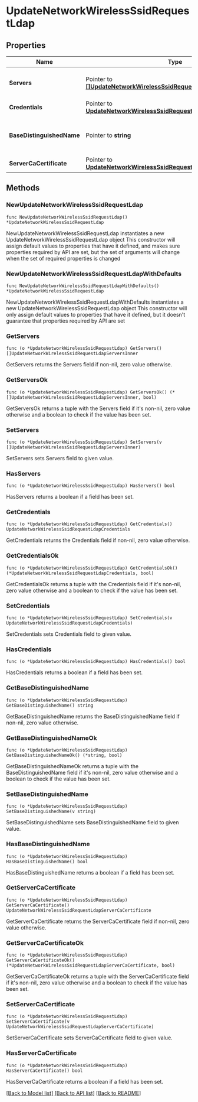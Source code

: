 # UpdateNetworkWirelessSsidRequestLdap

## Properties

Name | Type | Description | Notes
------------ | ------------- | ------------- | -------------
**Servers** | Pointer to [**[]UpdateNetworkWirelessSsidRequestLdapServersInner**](UpdateNetworkWirelessSsidRequestLdapServersInner.md) | The LDAP servers to be used for authentication. | [optional] 
**Credentials** | Pointer to [**UpdateNetworkWirelessSsidRequestLdapCredentials**](UpdateNetworkWirelessSsidRequestLdapCredentials.md) |  | [optional] 
**BaseDistinguishedName** | Pointer to **string** | The base distinguished name of users on the LDAP server. | [optional] 
**ServerCaCertificate** | Pointer to [**UpdateNetworkWirelessSsidRequestLdapServerCaCertificate**](UpdateNetworkWirelessSsidRequestLdapServerCaCertificate.md) |  | [optional] 

## Methods

### NewUpdateNetworkWirelessSsidRequestLdap

`func NewUpdateNetworkWirelessSsidRequestLdap() *UpdateNetworkWirelessSsidRequestLdap`

NewUpdateNetworkWirelessSsidRequestLdap instantiates a new UpdateNetworkWirelessSsidRequestLdap object
This constructor will assign default values to properties that have it defined,
and makes sure properties required by API are set, but the set of arguments
will change when the set of required properties is changed

### NewUpdateNetworkWirelessSsidRequestLdapWithDefaults

`func NewUpdateNetworkWirelessSsidRequestLdapWithDefaults() *UpdateNetworkWirelessSsidRequestLdap`

NewUpdateNetworkWirelessSsidRequestLdapWithDefaults instantiates a new UpdateNetworkWirelessSsidRequestLdap object
This constructor will only assign default values to properties that have it defined,
but it doesn't guarantee that properties required by API are set

### GetServers

`func (o *UpdateNetworkWirelessSsidRequestLdap) GetServers() []UpdateNetworkWirelessSsidRequestLdapServersInner`

GetServers returns the Servers field if non-nil, zero value otherwise.

### GetServersOk

`func (o *UpdateNetworkWirelessSsidRequestLdap) GetServersOk() (*[]UpdateNetworkWirelessSsidRequestLdapServersInner, bool)`

GetServersOk returns a tuple with the Servers field if it's non-nil, zero value otherwise
and a boolean to check if the value has been set.

### SetServers

`func (o *UpdateNetworkWirelessSsidRequestLdap) SetServers(v []UpdateNetworkWirelessSsidRequestLdapServersInner)`

SetServers sets Servers field to given value.

### HasServers

`func (o *UpdateNetworkWirelessSsidRequestLdap) HasServers() bool`

HasServers returns a boolean if a field has been set.

### GetCredentials

`func (o *UpdateNetworkWirelessSsidRequestLdap) GetCredentials() UpdateNetworkWirelessSsidRequestLdapCredentials`

GetCredentials returns the Credentials field if non-nil, zero value otherwise.

### GetCredentialsOk

`func (o *UpdateNetworkWirelessSsidRequestLdap) GetCredentialsOk() (*UpdateNetworkWirelessSsidRequestLdapCredentials, bool)`

GetCredentialsOk returns a tuple with the Credentials field if it's non-nil, zero value otherwise
and a boolean to check if the value has been set.

### SetCredentials

`func (o *UpdateNetworkWirelessSsidRequestLdap) SetCredentials(v UpdateNetworkWirelessSsidRequestLdapCredentials)`

SetCredentials sets Credentials field to given value.

### HasCredentials

`func (o *UpdateNetworkWirelessSsidRequestLdap) HasCredentials() bool`

HasCredentials returns a boolean if a field has been set.

### GetBaseDistinguishedName

`func (o *UpdateNetworkWirelessSsidRequestLdap) GetBaseDistinguishedName() string`

GetBaseDistinguishedName returns the BaseDistinguishedName field if non-nil, zero value otherwise.

### GetBaseDistinguishedNameOk

`func (o *UpdateNetworkWirelessSsidRequestLdap) GetBaseDistinguishedNameOk() (*string, bool)`

GetBaseDistinguishedNameOk returns a tuple with the BaseDistinguishedName field if it's non-nil, zero value otherwise
and a boolean to check if the value has been set.

### SetBaseDistinguishedName

`func (o *UpdateNetworkWirelessSsidRequestLdap) SetBaseDistinguishedName(v string)`

SetBaseDistinguishedName sets BaseDistinguishedName field to given value.

### HasBaseDistinguishedName

`func (o *UpdateNetworkWirelessSsidRequestLdap) HasBaseDistinguishedName() bool`

HasBaseDistinguishedName returns a boolean if a field has been set.

### GetServerCaCertificate

`func (o *UpdateNetworkWirelessSsidRequestLdap) GetServerCaCertificate() UpdateNetworkWirelessSsidRequestLdapServerCaCertificate`

GetServerCaCertificate returns the ServerCaCertificate field if non-nil, zero value otherwise.

### GetServerCaCertificateOk

`func (o *UpdateNetworkWirelessSsidRequestLdap) GetServerCaCertificateOk() (*UpdateNetworkWirelessSsidRequestLdapServerCaCertificate, bool)`

GetServerCaCertificateOk returns a tuple with the ServerCaCertificate field if it's non-nil, zero value otherwise
and a boolean to check if the value has been set.

### SetServerCaCertificate

`func (o *UpdateNetworkWirelessSsidRequestLdap) SetServerCaCertificate(v UpdateNetworkWirelessSsidRequestLdapServerCaCertificate)`

SetServerCaCertificate sets ServerCaCertificate field to given value.

### HasServerCaCertificate

`func (o *UpdateNetworkWirelessSsidRequestLdap) HasServerCaCertificate() bool`

HasServerCaCertificate returns a boolean if a field has been set.


[[Back to Model list]](../README.md#documentation-for-models) [[Back to API list]](../README.md#documentation-for-api-endpoints) [[Back to README]](../README.md)


